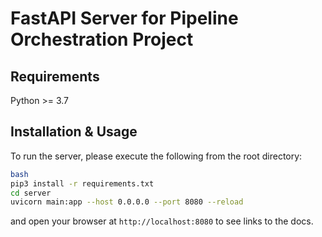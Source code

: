 # FastAPI Server for Pipeline Orchestration Project

## Requirements

Python >= 3.7

## Installation & Usage

To run the server, please execute the following from the root directory:

```bash
bash
pip3 install -r requirements.txt
cd server
uvicorn main:app --host 0.0.0.0 --port 8080 --reload
```

and open your browser at `http://localhost:8080` to see links to the docs.
